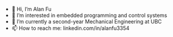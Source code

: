 - 👋 Hi, I’m Alan Fu
- 👀 I’m interested in embedded programming and control systems
- 🌱 I’m currently a second-year Mechanical Engineering at UBC
- 📫 How to reach me: linkedin.com/in/alanfu3354
